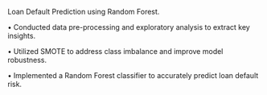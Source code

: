 Loan Default Prediction using Random Forest.

 • Conducted data pre-processing and exploratory analysis to extract key insights.
 
 • Utilized SMOTE to address class imbalance and improve model robustness.
 
 • Implemented a Random Forest classifier to accurately predict loan default risk.
